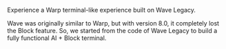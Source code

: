 Experience a Warp terminal-like experience built on Wave Legacy.

Wave was originally similar to Warp, but with version 8.0, it completely lost the Block feature. So, we started from the code of Wave Legacy to build a fully functional AI + Block terminal.
